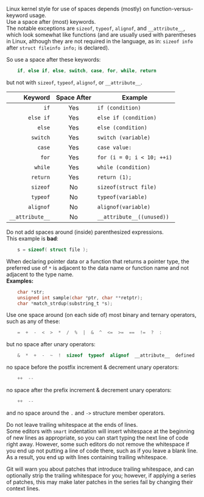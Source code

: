 Linux kernel style for use of spaces depends (mostly) on function-versus-keyword usage.  
Use a space after (most) keywords.  
The notable exceptions are `sizeof`, `typeof`, `alignof`, and `__attribute__`, which look somewhat like functions (and are usually used with parentheses in Linux, although they are not required in the language, as in: `sizeof info` after `struct fileinfo info;` is declared).

So use a space after these keywords:

```C
	if, else if, else, switch, case, for, while, return
```

but not with `sizeof`, `typeof`, `alignof`, or `__attribute__`.  

Keyword|Space After|Example
---:|:---:|---
`if`|Yes|`if (condition)`
`else if`|Yes|`else if (condition)`
`else`|Yes|`else (condition)`
`switch`|Yes|`switch (variable)`
`case`|Yes|`case value:`
`for`|Yes|`for (i = 0; i < 10; ++i)`
`while`|Yes|`while (condition)`
`return`|Yes|`return (1);`
`sizeof`|No|`sizeof(struct file)`
`typeof`|No|`typeof(variable)`
`alignof`|No|`alignof(variable)`
`__attribute__`|No|`__attribute__((unused))`

Do not add spaces around (inside) parenthesized expressions.  
This example is **bad**:

```C
	s = sizeof( struct file );
```

When declaring pointer data or a function that returns a pointer type, the preferred use of `*` is adjacent to the data name or function name and not adjacent to the type name.  
**Examples:**

```C
	char *str;
	unsigned int sample(char *ptr, char **retptr);
	char *match_strdup(substring_t *s);
```

Use one space around (on each side of) most binary and ternary operators, such as any of these:

```C
	=  +  -  <  >  *  /  %  |  &  ^  <=  >=  ==  !=  ?  :
```

but no space after unary operators:

```C
	&  *  +  -  ~  !  sizeof  typeof  alignof  __attribute__  defined
```

no space before the postfix increment & decrement unary operators:

```C
	++  --
```

no space after the prefix increment & decrement unary operators:

```C
	++  --
```

and no space around the `.` and `->` structure member operators.

Do not leave trailing whitespace at the ends of lines.  
Some editors with `smart` indentation will insert whitespace at the beginning of new lines as appropriate, so you can start typing the next line of code right away.
However, some such editors do not remove the whitespace if you end up not putting a line of code there, such as if you leave a blank line.  
As a result, you end up with lines containing trailing whitespace.

Git will warn you about patches that introduce trailing whitespace, and can optionally strip the trailing whitespace for you; however, if applying a series of patches, this may make later patches in the series fail by changing their context lines.
